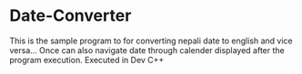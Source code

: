 # Date-Converter
This is the sample program to for converting nepali date to english and vice versa... Once can also navigate date through calender displayed after the program execution. Executed in Dev C++
